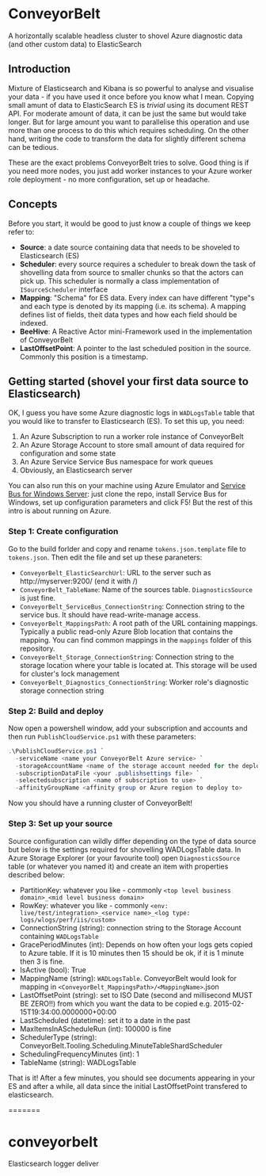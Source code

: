 # ConveyorBelt
A horizontally scalable headless cluster to shovel Azure diagnostic data (and other custom data) to ElasticSearch

## Introduction
Mixture of Elasticsearch and Kibana is so powerful to analyse and visualise your data - if you have used it once before you know what I mean. Copying small amunt of data to ElasticSearch ES is *trivial* using its document REST API. For moderate amount of data, it can be just the same but would take longer. But for large amount you want to parallelise this operation and use more than one process to do this which requires scheduling. On the other hand, writing the code to transform the data for slightly different schema can be tedious.

These are the exact problems ConveyorBelt tries to solve. Good thing is if you need more nodes, you just add worker instances to your Azure worker role deployment - no more configuration, set up or headache.

## Concepts

Before you start, it would be good to just know a couple of things we keep refer to:

 - **Source**: a date source containing data that needs to be shoveled to Elasticsearch (ES)
 - **Scheduler**: every source requires a scheduler to break down the task of shovelling data from source to smaller chunks so that the actors can pick up. This scheduler is normally a class implementation of `ISourceScheduler` interface
 - **Mapping**: "Schema" for ES data. Every index can have different "type"s and each type is denoted by its mapping (i.e. its schema). A mapping defines list of fields, theit data types and how each field should be indexed.
 - **BeeHive**: A Reactive Actor mini-Framework used in the implementation of ConveyorBelt
 - **LastOffsetPoint**: A pointer to the last scheduled position in the source. Commonly this position is a timestamp. 

## Getting started (shovel your first data source to Elasticsearch)
OK, I guess you have some Azure diagnostic logs in `WADLogsTable` table that you would like to transfer to Elasticsearch (ES). To set this up, you need:

 1. An Azure Subscription to run a worker role instance of ConveyorBelt
 2. An Azure Storage Account to store small amount of data required for configuration and some state
 3. An Azure Service Service Bus namespace for work queues
 4. Obviously, an Elasticsearch server

You can also run this on your machine using Azure Emulator and [Service Bus for Windows Server](https://msdn.microsoft.com/en-us/library/dn282144.aspx): just clone the repo, install Service Bus for Windows, set up configuration parameters and click F5! But the rest of this intro is about running on Azure.

### Step 1: Create configuration
Go to the build forlder and copy and rename `tokens.json.template` file to `tokens.json`. Then edit the file and set up these paraneters:

 - `ConveyorBelt_ElasticSearchUrl`: URL to the server such as http://myserver:9200/ (end it with /)
 - `ConveyorBelt_TableName`: Name of the sources table. `DiagnosticsSource` is just fine.
 - `ConveyorBelt_ServiceBus_ConnectionString`: Connection string to the service bus. It should have read-write-manage access.
 - `ConveyorBelt_MappingsPath`: A root path of the URL containing mappings. Typically a public read-only Azure Blob location that contains the mapping. You can find common mappings in the `mappings` folder of this repository.
 - `ConveyorBelt_Storage_ConnectionString`: Connection string to the storage location where your table is located at. This storage will be used for cluster's lock management
 - `ConveyorBelt_Diagnostics_ConnectionString`: Worker role's diagnostic storage connection string

### Step 2: Build and deploy
Now open a powershell window, add your subscription and accounts and then run `PublishCloudService.ps1` with these parameters:

```PowerShell
.\PublishCloudService.ps1 `
  -serviceName <name your ConveyorBelt Azure service> `
  -storageAccountName <name of the storage account needed for the deployment of the service> `
  -subscriptionDataFile <your .publishsettings file> `
  -selectedsubscription <name of subscription to use> `
  -affinityGroupName <affinity group or Azure region to deploy to>
```

Now you should have a running cluster of ConveyorBelt!

### Step 3: Set up your source
Source configuration can wildly differ depending on the type of data source but below is the settings required for shovelling WADLogsTable data.
In Azure Storage Explorer (or your favourite tool) open `DiagnosticsSource` table (or whatever you named it) and create an item with properties described below:

 - PartitionKey: whatever you like - commonly `<top level business domain>_<mid level business domain>` 
 - RowKey: whatever you like - commonly `<env: live/test/integration>_<service name>_<log type: logs/wlogs/perf/iis/custom>`
 - ConnectionString (string): connection string to the Storage Account containing `WADLogsTable`
 - GracePeriodMinutes (int): Depends on how often your logs gets copied to Azure table. If it is 10 minutes then 15 should be ok, if it is 1 minute then 3 is fine.
 - IsActive (bool): True
 - MappingName (string): `WADLogsTable`. ConveyorBelt would look for mapping in `<ConveyorBelt_MappingsPath>/<MappingName>`.json
 - LastOffsetPoint (string): set to ISO Date (second and millisecond MUST BE ZERO!!) from which you want the data to be copied e.g. 2015-02-15T19:34:00.0000000+00:00
 - LastScheduled (datetime): set it to a date in the past
 - MaxItemsInAScheduleRun (int): 100000 is fine
 - SchedulerType (string): ConveyorBelt.Tooling.Scheduling.MinuteTableShardScheduler
 - SchedulingFrequencyMinutes (int): 1
 - TableName (string): WADLogsTable

That is it! After a few minutes, you should see documents appearing in your ES and after a while, all data since the initial LastOffsetPoint transfered to elasticsearch.


=======
# conveyorbelt
Elasticsearch logger deliver
